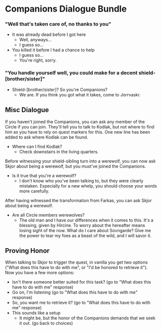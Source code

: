 # Companions Dialogue Bundle

### "Well that's taken care of, no thanks to you"

- It was already dead before I got here
  - Well, anyways...
  - I guess so...
- You killed it before I had a chance to help
  - I guess so...
  - You're right, sorry.

### "You handle yourself well, you could make for a decent shield-[brother/sister]"

- Shield-[brother/sister]? So you're Companions?
  - We are. If you think you got what it takes, come to Jorrvaskr.


## Misc Dialogue

If you haven't joined the Companions, you can ask any member of the Circle if you can join. They'll tell you to talk to Kodlak, but not where to find him as you have to rely on quest markers for this. One new line has been added to ask where Kodlak can be found.

- Where can I find Kodlak?
  - Check downstairs in the living quarters.

Before witnessing your shield-sibling turn into a werewolf, you can now ask Skjor about being a werewolf, but you must've joined the Companions.

- Is it true that you're a werewolf?
  - I don't know who you've been talking to, but they were clearly mistaken. Especially for a new whelp, you should choose your words more carefully.

After having witnessed the transformation from Farkas, you can ask Skjor about being a werewolf.

- Are all Circle members werewolves?
  - The old man and I have our differences when it comes to this. It's a blessing, given by Hircine. To worry about the hereafter means losing sight of the now. What do I care about Sovngarde? Give me the power to tear my foes as a beast of the wild, and I will savor it.

## Proving Honor

When talking to Skjor to trigger the quest, in vanilla you get two options ("What does this have to do with me", or "I'd be honored to retrieve it"). Now you have a few more options:

- Isn't there someone better suited for this task? (go to "What does this have to do with me" response)
- Go on, I'm listening (go to "What does this have to do with me" response)
- So, you want me to retrieve it? (go to "What does this have to do with me" response)
- This sounds like a setup
  - It might be, but the honor of the Companions demands that we seek it out. (go back to choices)


